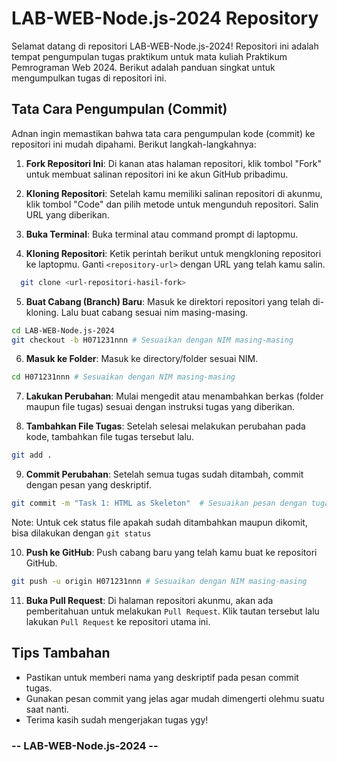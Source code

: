 # LAB-WEB-Node.js-2024 Repository

Selamat datang di repositori LAB-WEB-Node.js-2024! Repositori ini adalah tempat pengumpulan tugas praktikum untuk mata kuliah Praktikum Pemrograman Web 2024. Berikut adalah panduan singkat untuk mengumpulkan tugas di repositori ini.

## Tata Cara Pengumpulan (Commit)

Adnan ingin memastikan bahwa tata cara pengumpulan kode (commit) ke repositori ini mudah dipahami. Berikut langkah-langkahnya:

1. **Fork Repositori Ini**: Di kanan atas halaman repositori, klik tombol "Fork" untuk membuat salinan repositori ini ke akun GitHub pribadimu.

2. **Kloning Repositori**: Setelah kamu memiliki salinan repositori di akunmu, klik tombol "Code" dan pilih metode untuk mengunduh repositori. Salin URL yang diberikan.

3. **Buka Terminal**: Buka terminal atau command prompt di laptopmu.

4. **Kloning Repositori**: Ketik perintah berikut untuk mengkloning repositori ke laptopmu. Ganti `<repository-url>` dengan URL yang telah kamu salin.

```bash
  git clone <url-repositori-hasil-fork>
```

5. **Buat Cabang (Branch) Baru**: Masuk ke direktori repositori yang telah di-kloning. Lalu buat cabang sesuai nim masing-masing.

```bash
cd LAB-WEB-Node.js-2024
git checkout -b H071231nnn # Sesuaikan dengan NIM masing-masing
```

6. **Masuk ke Folder**: Masuk ke directory/folder sesuai NIM.

```bash
cd H071231nnn # Sesuaikan dengan NIM masing-masing
```

7. **Lakukan Perubahan**: Mulai mengedit atau menambahkan berkas (folder maupun file tugas) sesuai dengan instruksi tugas yang diberikan.

8. **Tambahkan File Tugas**: Setelah selesai melakukan perubahan pada kode, tambahkan file tugas tersebut lalu.

```bash
git add .
```

9. **Commit Perubahan**: Setelah semua tugas sudah ditambah, commit dengan pesan yang deskriptif.

```bash
git commit -m "Task 1: HTML as Skeleton"  # Sesuaikan pesan dengan tugas yang kamu kumpulkan
```

Note: Untuk cek status file apakah sudah ditambahkan maupun dikomit, bisa dilakukan dengan `git status`

10. **Push ke GitHub**: Push cabang baru yang telah kamu buat ke repositori GitHub.

```bash
git push -u origin H071231nnn # Sesuaikan dengan NIM masing-masing
```

11. **Buka Pull Request**: Di halaman repositori akunmu, akan ada pemberitahuan untuk melakukan `Pull Request`. Klik tautan tersebut lalu lakukan `Pull Request` ke repositori utama ini.

## Tips Tambahan

- Pastikan untuk memberi nama yang deskriptif pada pesan commit tugas.
- Gunakan pesan commit yang jelas agar mudah dimengerti olehmu suatu saat nanti.
- Terima kasih sudah mengerjakan tugas ygy!

### -- LAB-WEB-Node.js-2024 --
